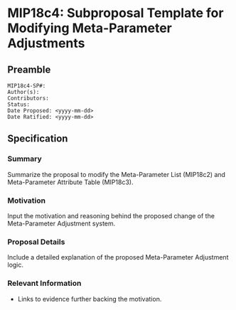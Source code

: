 # MIP18c4: Subproposal Template for Modifying Meta-Parameter Adjustments 

## Preamble
```
MIP18c4-SP#:
Author(s): 
Contributors:
Status: 
Date Proposed: <yyyy-mm-dd>
Date Ratified: <yyyy-mm-dd>
```

## Specification

### Summary
Summarize the proposal to modify the Meta-Parameter List (MIP18c2) and Meta-Parameter Attribute Table (MIP18c3).

### Motivation
Input the motivation and reasoning behind the proposed change of the Meta-Parameter Adjustment system. 

### Proposal Details
Include a detailed explanation of the proposed Meta-Parameter Adjustment logic. 

### Relevant Information
-  Links to evidence further backing the motivation.